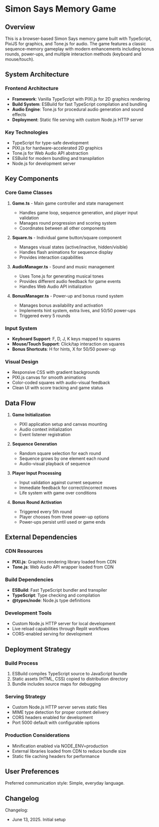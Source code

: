 # Simon Says Memory Game

## Overview

This is a browser-based Simon Says memory game built with TypeScript, PixiJS for graphics, and Tone.js for audio. The game features a classic sequence-memory gameplay with modern enhancements including bonus rounds, power-ups, and multiple interaction methods (keyboard and mouse/touch).

## System Architecture

### Frontend Architecture
- **Framework**: Vanilla TypeScript with PIXI.js for 2D graphics rendering
- **Build System**: ESBuild for fast TypeScript compilation and bundling
- **Audio Engine**: Tone.js for procedural audio generation and sound effects
- **Deployment**: Static file serving with custom Node.js HTTP server

### Key Technologies
- TypeScript for type-safe development
- PIXI.js for hardware-accelerated 2D graphics
- Tone.js for Web Audio API abstraction
- ESBuild for modern bundling and transpilation
- Node.js for development server

## Key Components

### Core Game Classes

1. **Game.ts** - Main game controller and state management
   - Handles game loop, sequence generation, and player input validation
   - Manages round progression and scoring system
   - Coordinates between all other components

2. **Square.ts** - Individual game button/square component
   - Manages visual states (active/inactive, hidden/visible)
   - Handles flash animations for sequence display
   - Provides interaction capabilities

3. **AudioManager.ts** - Sound and music management
   - Uses Tone.js for generating musical tones
   - Provides different audio feedback for game events
   - Handles Web Audio API initialization

4. **BonusManager.ts** - Power-up and bonus round system
   - Manages bonus availability and activation
   - Implements hint system, extra lives, and 50/50 power-ups
   - Triggered every 5 rounds

### Input System
- **Keyboard Support**: F, D, J, K keys mapped to squares
- **Mouse/Touch Support**: Click/tap interaction on squares
- **Bonus Shortcuts**: H for hints, X for 50/50 power-up

### Visual Design
- Responsive CSS with gradient backgrounds
- PIXI.js canvas for smooth animations
- Color-coded squares with audio-visual feedback
- Clean UI with score tracking and game status

## Data Flow

1. **Game Initialization**
   - PIXI application setup and canvas mounting
   - Audio context initialization
   - Event listener registration

2. **Sequence Generation**
   - Random square selection for each round
   - Sequence grows by one element each round
   - Audio-visual playback of sequence

3. **Player Input Processing**
   - Input validation against current sequence
   - Immediate feedback for correct/incorrect moves
   - Life system with game over conditions

4. **Bonus Round Activation**
   - Triggered every 5th round
   - Player chooses from three power-up options
   - Power-ups persist until used or game ends

## External Dependencies

### CDN Resources
- **PIXI.js**: Graphics rendering library loaded from CDN
- **Tone.js**: Web Audio API wrapper loaded from CDN

### Build Dependencies
- **ESBuild**: Fast TypeScript bundler and transpiler
- **TypeScript**: Type checking and compilation
- **@types/node**: Node.js type definitions

### Development Tools
- Custom Node.js HTTP server for local development
- Live reload capabilities through Replit workflows
- CORS-enabled serving for development

## Deployment Strategy

### Build Process
1. ESBuild compiles TypeScript source to JavaScript bundle
2. Static assets (HTML, CSS) copied to distribution directory
3. Bundle includes source maps for debugging

### Serving Strategy
- Custom Node.js HTTP server serves static files
- MIME type detection for proper content delivery
- CORS headers enabled for development
- Port 5000 default with configurable options

### Production Considerations
- Minification enabled via NODE_ENV=production
- External libraries loaded from CDN to reduce bundle size
- Static file caching headers for performance

## User Preferences

Preferred communication style: Simple, everyday language.

## Changelog

Changelog:
- June 13, 2025. Initial setup